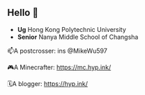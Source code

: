 ## Hello 👋

- **Ug** Hong Kong Polytechnic University
- **Senior** Nanya Middle School of Changsha

📫A postcrosser: ins @MikeWu597

🎮️A Minecrafter: https://mc.hyp.ink/

🗓️A blogger: https://hyp.ink/
